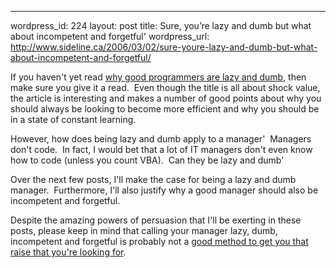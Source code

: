 --- 
wordpress_id: 224
layout: post
title: Sure, you&#8217;re lazy and dumb but what about incompetent and forgetful'
wordpress_url: http://www.sideline.ca/2006/03/02/sure-youre-lazy-and-dumb-but-what-about-incompetent-and-forgetful/

<p>If you haven't yet read <a href="http://blog.outer-court.com/archive/2005-08-24-n14.html">why good programmers are lazy and dumb</a>, then make sure you give it a read.  Even though the title is all about shock value, the article is interesting and makes a number of good points about why you should always be looking to become more efficient and why you should be in a state of constant learning.</p>
<p>However, how does being lazy and dumb apply to a manager'  Managers don't code.  In fact, I would bet that a lot of IT managers don't even know how to code (unless you count VBA).  Can they be lazy and dumb'</p>
<p>Over the next few posts, I'll make the case for being a lazy and dumb manager.  Furthermore, I'll also justify why a good manager should also be incompetent and forgetful.  </p>
<p>Despite the amazing powers of persuasion that I'll be exerting in these posts, please keep in mind that calling your manager lazy, dumb, incompetent and forgetful is probably not a <a href="http://www.hrwhatnot.com/articles/max-pay-raise.php">good method to get you that raise that you're looking for</a>.</p>
